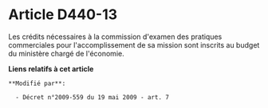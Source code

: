 # Article D440-13

Les crédits nécessaires à la commission d'examen des pratiques commerciales pour l'accomplissement de sa mission sont
inscrits au budget du ministère chargé de l'économie.

**Liens relatifs à cet article**

	**Modifié par**:

	  - Décret n°2009-559 du 19 mai 2009 - art. 7

